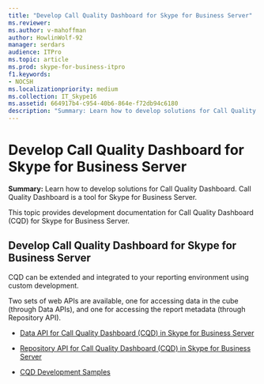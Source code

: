 ```yaml
---
title: "Develop Call Quality Dashboard for Skype for Business Server"
ms.reviewer: 
ms.author: v-mahoffman
author: HowlinWolf-92
manager: serdars
audience: ITPro
ms.topic: article
ms.prod: skype-for-business-itpro
f1.keywords:
- NOCSH
ms.localizationpriority: medium
ms.collection: IT_Skype16
ms.assetid: 664917b4-c954-40b6-864e-f72db94c6180
description: "Summary: Learn how to develop solutions for Call Quality Dashboard. Call Quality Dashboard is a tool for Skype for Business Server."
---
```


# Develop Call Quality Dashboard for Skype for Business Server
 
**Summary:** Learn how to develop solutions for Call Quality Dashboard. Call Quality Dashboard is a tool for Skype for Business Server.
  
This topic provides development documentation for Call Quality Dashboard (CQD) for Skype for Business Server.
  
## Develop Call Quality Dashboard for Skype for Business Server

CQD can be extended and integrated to your reporting environment using custom development. 
  
Two sets of web APIs are available, one for accessing data in the cube (through Data APIs), and one for accessing the report metadata (through Repository API). 
  
- [Data API for Call Quality Dashboard (CQD) in Skype for Business Server](data-api.md)
    
- [Repository API for Call Quality Dashboard (CQD) in Skype for Business Server](repository-api.md)
    
- [CQD Development Samples](cqd-development-samples.md)
    

